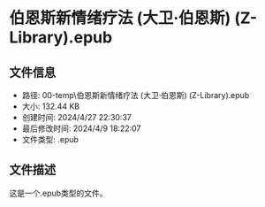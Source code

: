 ﻿# 伯恩斯新情绪疗法 (大卫·伯恩斯) (Z-Library).epub

## 文件信息
- 路径: 00-temp\伯恩斯新情绪疗法 (大卫·伯恩斯) (Z-Library).epub
- 大小: 132.44 KB
- 创建时间: 2024/4/27 22:30:37
- 最后修改时间: 2024/4/9 18:22:07
- 文件类型: .epub

## 文件描述
这是一个.epub类型的文件。

